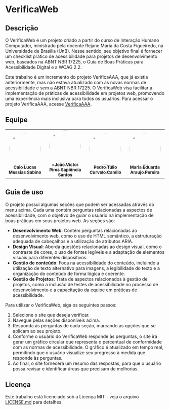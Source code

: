 # VerificaWeb

## Descrição

O VerificaWeb é um projeto criado a partir do curso de Interação Humano Computador, ministrado pela docente Rejane Maria da Costa Figueiredo, na Universidade de Brasília (UnB). Nesse sentido, seu objetivo final é fornecer um checklist prático de acessibilidade para projetos de desenvolvimento web, baseados na ABNT NBR 17225, o Guia de Boas Práticas para Acessibilidade Digital e a WCAG 2.2.

Este trabalho é um incremento do projeto VerificaAAA, que já existia anteriormente, mas não estava atualizado com as novas normas de acessibilidade e sem a ABNT NBR 17225. O VerificaWeb visa facilitar a implementação de práticas de acessibilidade em projetos web, promovendo uma experiência mais inclusiva para todos os usuários. Para acessar o projeto VerificaAAA, acesse [VerificaAAA](https://github.com/vitorfleonardo/VerificaAAA/tree/main).

## Equipe

<table>
  <tr>
    <td align="center"><a href="https://github.com/caiomsabino"><img style="border-radius: 50%;" src="https://github.com/caiomsabino.png" width="100px;" alt=""/><br /><sub><b>Caio Lucas Messias Sabino</b></sub></a><br />
    <td align="center"><a href="https://github.com/JoaoSapiencia"><img style="border-radius: 50%;" src="https://github.com/JoaoSapiencia.png" width="100px;" alt=""/><br /><sub><b>=João Victor Pires Sapiência Santos</b></sub></a><br />
    <td align="center"><a href="https://github.com/PedrooCamilo "><img style="border-radius: 50%;" src="https://github.com/PedrooCamilo.png" width="100px;" alt=""/><br /><sub><b>Pedro Túlio Curvelo Camilo</b></sub></a><br />
    <td align="center"><a href="https://github.com/maaduh "><img style="border-radius: 50%;" src="https://github.com/maaduh.png" width="100px;" alt=""/><br /><sub><b>Maria Eduarda Araujo Pereira</b></sub></a><br />
  </tr>
</table>

## Guia de uso

O projeto possui algumas seções que podem ser acessadas através do menu acima. Cada uma contém perguntas relacionadas a aspectos de acessibilidade, com o objetivo de guiar o usuário na implementação de boas práticas em seus projetos web. As seções são:

- **Desenvolvimento Web**: Contém perguntas relacionadas ao desenvolvimento web, como o uso de HTML semântico, a estruturação adequada de cabeçalhos e a utilização de atributos ARIA.
- **Design Visual**: Aborda questões relacionadas ao design visual, como o contraste de cores, o uso de fontes legíveis e a adaptação de elementos visuais para diferentes dispositivos.
- **Gestão de conteúdo**: Foca na acessibilidade do conteúdo, incluindo a utilização de texto alternativo para imagens, a legibilidade do texto e a organização do conteúdo de forma lógica e coerente.
- **Gestão de Projetos**: Trata de aspectos relacionados à gestão de projetos, como a inclusão de testes de acessibilidade no processo de desenvolvimento e a capacitação da equipe em práticas de acessibilidade.


Para utilizar o VerificaWeb, siga os seguintes passos:

1. Selecione o site que deseja verificar.
2. Navegue pelas seções disponíveis acima.
3. Responda às perguntas de cada seção, marcando as opções que se aplicam ao seu projeto.
4. Conforme o usuário do VerificaWeb responde às perguntas, o site irá gerar um gráfico circular que representa o percentual de conformidade com as normas de acessibilidade. O gráfico é atualizado em tempo real, permitindo que o usuário visualize seu progresso à medida que responde às perguntas.
5. Ao final, o site fornecerá um resumo das respostas, para que o usuário possa revisar e identificar áreas que precisam de melhorias.



## Licença

Este trabalho está licenciado sob a Licença MIT - veja o arquivo [LICENSE.md](https://github.com/vitorfleonardo/VerificaAAA/tree/main?tab=License-1-ov-file) para detalhes.
